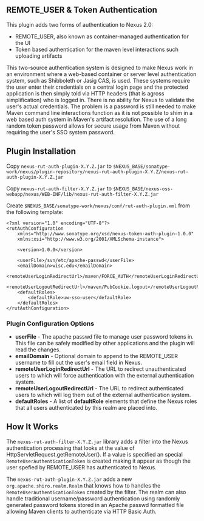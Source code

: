 ## REMOTE_USER & Token Authentication
This plugin adds two forms of authentication to Nexus 2.0:

- REMOTE_USER, also known as container-managed authentication for the UI
- Token based authentication for the maven level interactions such uploading artifacts

This two-source authentication system is designed to make Nexus work in an environment where a web-based container or server level authentication system, such as Shibboleth or Jasig CAS, is used. These systems require the user enter their credentials on a central login page and the protected application is then simply told via HTTP headers (that is agross simplification) who is logged in. There is no ability for Nexus to validate the user's actual credentials. The problem is a password is still needed to make Maven command line interactions function as it is not possible to shim in a web based auth system in Maven's artifact resolution. The use of a long random token password allows for secure usage from Maven without requiring the user's SSO system password.

## Plugin Installation
Copy `nexus-rut-auth-plugin-X.Y.Z.jar` to `$NEXUS_BASE/sonatype-work/nexus/plugin-repository/nexus-rut-auth-plugin-X.Y.Z/nexus-rut-auth-plugin-X.Y.Z.jar`

Copy `nexus-rut-auth-filter-X.Y.Z.jar` to `$NEXUS_BASE/nexus-oss-webapp/nexus/WEB-INF/lib/nexus-rut-auth-filter-X.Y.Z.jar`

Create `$NEXUS_BASE/sonatype-work/nexus/conf/rut-auth-plugin.xml` from the following template:

    <?xml version="1.0" encoding="UTF-8"?> 
    <rutAuthConfiguration  
        xmlns="http://www.sonatype.org/xsd/nexus-token-auth-plugin-1.0.0"
        xmlns:xsi="http://www.w3.org/2001/XMLSchema-instance"> 
          
        <version>1.0.0</version> 
          
        <userFile>/svn/etc/apache-passwd</userFile> 
        <emailDomain>wisc.edu</emailDomain> 
        <remoteUserLoginRedirectUrl>/maven/FORCE_AUTH</remoteUserLoginRedirectUrl>
        <remoteUserLogoutRedirectUrl>/maven/PubCookie.logout</remoteUserLogoutRedirectUrl>
        <defaultRoles> 
            <defaultRole>uw-sso-user</defaultRole> 
        </defaultRoles> 
    </rutAuthConfiguration>

### Plugin Configuration Options

 - **userFile** - The apache passwd file to manage user password tokens in. This file can be safely modified by other applications and the plugin will read the changes.
 - **emailDomain** - Optional domain to append to the REMOTE_USER username to fill out the user's email field in Nexus.
 - **remoteUserLoginRedirectUrl** - The URL to redirect unauthenticated users to which will force authentication with the external authentication system.
 - **remoteUserLogoutRedirectUrl** - The URL to redirect authenticated users to which will log them out of the external authentication system.
 - **defaultRoles** - A list of **defaultRole** elements that define the Nexus roles that all users authenticated by this realm are placed into.

## How It Works
The `nexus-rut-auth-filter-X.Y.Z.jar` library adds a filter into the Nexus authentication processing that looks at the value of HttpServletRequest.getRemoteUser(). If a value is specified an special `RemoteUserAuthenticationToken` is created making it appear as though the user spefied by REMOTE_USER has authenticated to Nexus.

The `nexus-rut-auth-plugin-X.Y.Z.jar` adds a new `org.apache.shiro.realm.Realm` that knows how to handles the `RemoteUserAuthenticationToken` created by the filter. The realm can also handle traditional username/password authentication using randomly generated password tokens stored in an Apache passwd formatted file allowing Maven clients to authenticate via HTTP Basic Auth.

